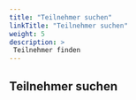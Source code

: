 ```yaml
---
title: "Teilnehmer suchen"
linkTitle: "Teilnehmer suchen"
weight: 5
description: >
 Teilnehmer finden
---
```


## Teilnehmer suchen